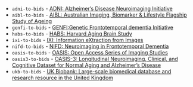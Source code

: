 
- `adni-to-bids` - [ADNI: Alzheimer’s Disease Neuroimaging Initiative](./../Converters/ADNI2BIDS.md)
- `aibl-to-bids` - [AIBL: Australian Imaging, Biomarker & Lifestyle Flagship Study of Ageing](./../Converters/AIBL2BIDS.md)
- `genfi-to-bids` - [GENFI:Genetic Frontotemporal dementia Initiative](./../Converters/GENFItoBIDS.md)
- `habs-to-bids` - [HABS: Harvard Aging Brain Study](./../Converters/HABS2BIDS.md)
- `ixi-to-bids` - [IXI: Information eXtraction from Images](./../Converters/IXItoBIDS.md)
- `nifd-to-bids` - [NIFD: Neuroimaging in Frontotemporal Dementia](./../Converters/NIFD2BIDS.md)
- `oasis-to-bids` - [OASIS: Open Access Series of Imaging Studies](./../Converters/OASIS2BIDS.md)
- `oasis3-to-bids` - [OASIS-3: Longitudinal Neuroimaging, Clinical, and Cognitive Dataset for Normal Aging and Alzheimer’s Disease](./../Converters/OASIS3TOBIDS.md)
- `ukb-to-bids` - [UK Biobank: Large-scale biomedical database and research resource in the United Kingdom](./../Converters/UKBtoBIDS.md)

